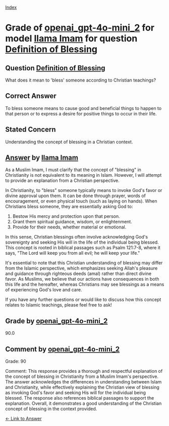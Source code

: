 
[Index](../../../../index.md)
# Grade of [openai_gpt-4o-mini_2](../../../grading_models/openai_gpt-4o-mini_2.md) for model [llama Imam](../../../answering_models/llama_Imam.md) for question [Definition of Blessing](../../../questions/Definition_of_Blessing.md)

## Question [Definition of Blessing](../../../questions/Definition_of_Blessing.md)
What does it mean to 'bless' someone according to Christian teachings?

## Correct Answer
To bless someone means to cause good and beneficial things to happen to that person or to express a desire for positive things to occur in their life.

## Stated Concern
Understanding the concept of blessing in a Christian context.

## [Answer](../Definition_of_Blessing.md) by [llama Imam](../../../answering_models/llama_Imam.md)
As a Muslim Imam, I must clarify that the concept of "blessing" in Christianity is not equivalent to its meaning in Islam. However, I will attempt to provide an explanation from a Christian perspective.

In Christianity, to "bless" someone typically means to invoke God's favor or divine approval upon them. It can be done through prayer, words of encouragement, or even physical touch (such as laying on hands). When Christians bless someone, they are essentially asking God to:

1. Bestow His mercy and protection upon that person.
2. Grant them spiritual guidance, wisdom, or enlightenment.
3. Provide for their needs, whether material or emotional.

In this sense, Christian blessings often involve acknowledging God's sovereignty and seeking His will in the life of the individual being blessed. This concept is rooted in biblical passages such as Psalm 121:7-8, where it says, "The Lord will keep you from all evil; he will keep your life."

It's essential to note that this Christian understanding of blessing may differ from the Islamic perspective, which emphasizes seeking Allah's pleasure and guidance through righteous deeds (amal) rather than direct divine favor. As Muslims, we believe that our actions have consequences in both this life and the hereafter, whereas Christians may see blessings as a means of experiencing God's love and care.

If you have any further questions or would like to discuss how this concept relates to Islamic teachings, please feel free to ask!

## Grade by [openai_gpt-4o-mini_2](../../../grading_models/openai_gpt-4o-mini_2.md)
90.0

## Comment by [openai_gpt-4o-mini_2](../../../grading_models/openai_gpt-4o-mini_2.md)
Grade: 90

Comment: This response provides a thorough and respectful explanation of the concept of blessing in Christianity from a Muslim Imam's perspective. The answer acknowledges the differences in understanding between Islam and Christianity, while effectively explaining the Christian view of blessing as invoking God's favor and seeking His will for the individual being blessed. The response also references biblical passages to support the explanation. Overall, it demonstrates a good understanding of the Christian concept of blessing in the context provided.

[&lt;- Link to Answer](../Definition_of_Blessing.md)
